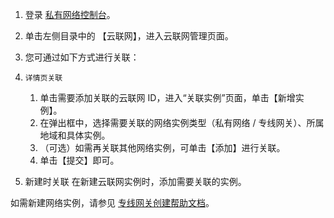 1. 登录 [私有网络控制台](https://console.cloud.tencent.com/vpc/vpc?rid=1)。
2. 单击左侧目录中的 【云联网】，进入云联网管理页面。
3. 您可通过如下方式进行关联：
 1. 	详情页关联
    1. 单击需要添加关联的云联网 ID，进入“关联实例”页面，单击【新增实例】。 
	  2. 在弹出框中，选择需要关联的网络实例类型（私有网络 / 专线网关）、所属地域和具体实例。
	  3. （可选）如需再关联其他网络实例，可单击【添加】进行关联。
	  4. 单击【提交】即可。 
	
 2.  新建时关联
 在新建云联网实例时，添加需要关联的实例。


如需新建网络实例，请参见 [专线网关创建帮助文档](https://cloud.tencent.com/document/product/216/19256)。
